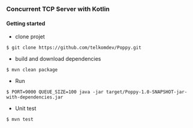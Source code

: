 ### Concurrent TCP Server with Kotlin
#### Getting started

- clone projet
```shell
$ git clone https://github.com/telkomdev/Poppy.git
```

- build and download dependencies
```shell
$ mvn clean package
```

- Run 
```shell
$ PORT=9000 QUEUE_SIZE=100 java -jar target/Poppy-1.0-SNAPSHOT-jar-with-dependencies.jar
```

- Unit test
```shell
$ mvn test
```